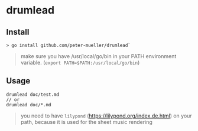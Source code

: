 # drumlead

## Install

```
> go install github.com/peter-mueller/drumlead`
```

> make sure you have /usr/local/go/bin in your PATH environment variable.
> (`export PATH=$PATH:/usr/local/go/bin`)

## Usage
```
drumlead doc/test.md
// or
drumlead doc/*.md
```
>  you need to have `lilypond` (https://lilypond.org/index.de.html) on your path, 
>  because it is used for the sheet music rendering

